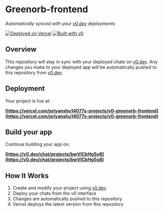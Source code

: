 # Greenorb-frontend

*Automatically synced with your [v0.dev](https://v0.dev) deployments*

[![Deployed on Vercel](https://img.shields.io/badge/Deployed%20on-Vercel-black?style=for-the-badge&logo=vercel)](https://vercel.com/priyanshu14077s-projects/v0-greenorb-frontend)
[![Built with v0](https://img.shields.io/badge/Built%20with-v0.dev-black?style=for-the-badge)](https://v0.dev/chat/projects/bwVlCbHg5o8)

## Overview

This repository will stay in sync with your deployed chats on [v0.dev](https://v0.dev).
Any changes you make to your deployed app will be automatically pushed to this repository from [v0.dev](https://v0.dev).

## Deployment

Your project is live at:

**[https://vercel.com/priyanshu14077s-projects/v0-greenorb-frontend](https://vercel.com/priyanshu14077s-projects/v0-greenorb-frontend)**

## Build your app

Continue building your app on:

**[https://v0.dev/chat/projects/bwVlCbHg5o8](https://v0.dev/chat/projects/bwVlCbHg5o8)**

## How It Works

1. Create and modify your project using [v0.dev](https://v0.dev)
2. Deploy your chats from the v0 interface
3. Changes are automatically pushed to this repository
4. Vercel deploys the latest version from this repository
